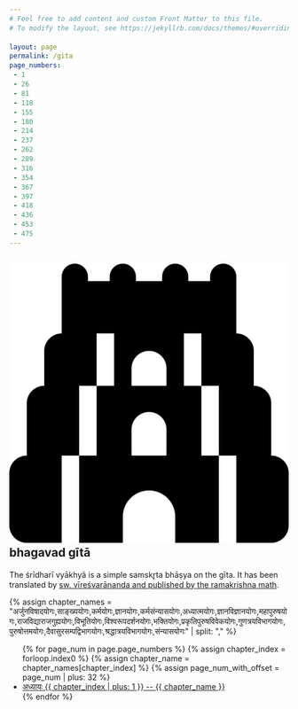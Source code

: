 ```yaml
---
# Feel free to add content and custom Front Matter to this file.
# To modify the layout, see https://jekyllrb.com/docs/themes/#overriding-theme-defaults

layout: page
permalink: /gita
page_numbers:
 - 1
 - 26
 - 81
 - 118
 - 155
 - 180
 - 214
 - 237
 - 262
 - 289
 - 316
 - 354
 - 367
 - 397
 - 418
 - 436
 - 453
 - 475 
---
```


## <img src="/assets/images/icons/gopuram-solid.svg" class="icon-head"> bhagavad gītā

The śrīdharī vyākhyā is a simple samskr̥ta bhāṣya on the gīta. It has been translated 
by [sw. vīreśvarānanda and published by the
ramakrishna math](https://archive.org/details/bhagavad-gita-sridhara-gloss-2nd-edition-swami-vireswarananada/mode/1up?view=theater).

{% assign chapter_names = "अर्जुनविषादयोगः,साङ्ख्ययोगः,कर्मयोगः,ज्ञानयोगः,कर्मसंन्यासयोगः,अध्यात्मयोगः,ज्ञानविज्ञानयोगः,महापुरुषयोगः,राजविद्याराजगुह्ययोगः,विभूतियोगः,विश्वरूपदर्शनयोगः,भक्तियोगः,प्रकृतिपुरुषविवेकयोगः,गुणत्रयविभागयोगः,पुरुषोत्तमयोगः,दैवासुरसम्पद्विभागयोगः,श्रद्धात्रयविभागयोगः,संन्यासयोगः" | split: "," %}

<div class="skt">
<ul>
{% for page_num in page.page_numbers %}
  {% assign chapter_index = forloop.index0 %}
  {% assign chapter_name = chapter_names[chapter_index] %}
  {% assign page_num_with_offset = page_num | plus: 32 %}
  <li>
    <a href="https://archive.org/details/bhagavad-gita-sridhara-gloss-2nd-edition-swami-vireswarananada/page/n{{ page_num_with_offset }}/mode/1up?view=theater">
      अध्यायः {{ chapter_index | plus: 1 }} -- {{ chapter_name }}
    </a>
  </li>
{% endfor %}
</ul>
</div>
